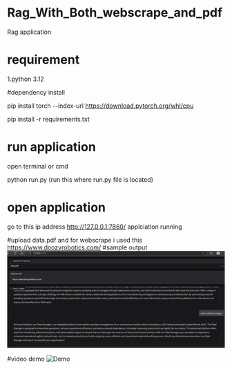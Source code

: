 # Rag_With_Both_webscrape_and_pdf
Rag application


# requirement
1.python 3.12

#dependency install

pip install torch --index-url https://download.pytorch.org/whl/cpu 

pip install -r requirements.txt

# run application
open terminal or cmd 

python run.py (run this where run.py file is located) 


# open application 
go to this ip address http://127.0.0.1:7860/ applciation running

#upload data.pdf and for webscrape i used this  https://www.doozyrobotics.com/ 
#sample output 
![Alt text](demo2.png)

#video demo
![Demo](sampleoutput.gif)


